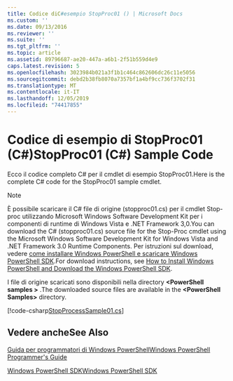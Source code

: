 ```yaml
---
title: Codice diC#esempio StopProc01 () | Microsoft Docs
ms.custom: ''
ms.date: 09/13/2016
ms.reviewer: ''
ms.suite: ''
ms.tgt_pltfrm: ''
ms.topic: article
ms.assetid: 89796687-ae20-447a-a6b1-2f51b559d4e9
caps.latest.revision: 5
ms.openlocfilehash: 3023984b021a3f1b1c464c862606dc26c11e5056
ms.sourcegitcommit: debd2b38fb8070a7357bf1a4bf9cc736f3702f31
ms.translationtype: MT
ms.contentlocale: it-IT
ms.lasthandoff: 12/05/2019
ms.locfileid: "74417855"
---
```

# <a name="stopproc01-c-sample-code"></a><span data-ttu-id="78c86-102">Codice di esempio di StopProc01 (C#)</span><span class="sxs-lookup"><span data-stu-id="78c86-102">StopProc01 (C#) Sample Code</span></span>

<span data-ttu-id="78c86-103">Ecco il codice completo C# per il cmdlet di esempio StopProc01.</span><span class="sxs-lookup"><span data-stu-id="78c86-103">Here is the complete C# code for the StopProc01 sample cmdlet.</span></span>

> [!NOTE]
> <span data-ttu-id="78c86-104">È possibile scaricare il C# file di origine (stopproc01.cs) per il cmdlet Stop-proc utilizzando Microsoft Windows Software Development Kit per i componenti di runtime di Windows Vista e .NET Framework 3,0.</span><span class="sxs-lookup"><span data-stu-id="78c86-104">You can download the C# (stopproc01.cs) source file for the Stop-Proc cmdlet using the Microsoft Windows Software Development Kit for Windows Vista and .NET Framework 3.0 Runtime Components.</span></span> <span data-ttu-id="78c86-105">Per istruzioni sul download, vedere [come installare Windows PowerShell e scaricare Windows PowerShell SDK](/powershell/scripting/developer/installing-the-windows-powershell-sdk).</span><span class="sxs-lookup"><span data-stu-id="78c86-105">For download instructions, see [How to Install Windows PowerShell and Download the Windows PowerShell SDK](/powershell/scripting/developer/installing-the-windows-powershell-sdk).</span></span>
>
> <span data-ttu-id="78c86-106">I file di origine scaricati sono disponibili nella directory **\<PowerShell samples >** .</span><span class="sxs-lookup"><span data-stu-id="78c86-106">The downloaded source files are available in the **\<PowerShell Samples>** directory.</span></span>

[!code-csharp[StopProcessSample01.cs](../../../../powershell-sdk-samples/SDK-2.0/csharp/StopProcessSample01/StopProcessSample01.cs#L11-L212 "StopProcessSample01.cs")]

## <a name="see-also"></a><span data-ttu-id="78c86-107">Vedere anche</span><span class="sxs-lookup"><span data-stu-id="78c86-107">See Also</span></span>

[<span data-ttu-id="78c86-108">Guida per programmatori di Windows PowerShell</span><span class="sxs-lookup"><span data-stu-id="78c86-108">Windows PowerShell Programmer's Guide</span></span>](./windows-powershell-programmer-s-guide.md)

[<span data-ttu-id="78c86-109">Windows PowerShell SDK</span><span class="sxs-lookup"><span data-stu-id="78c86-109">Windows PowerShell SDK</span></span>](../windows-powershell-reference.md)
